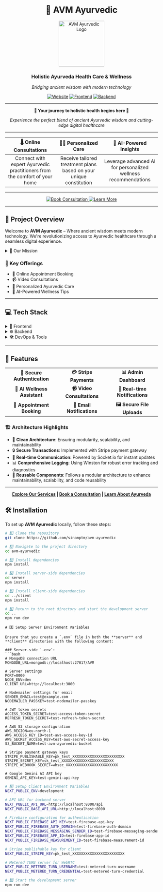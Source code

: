 <div align="center">

# 🌿 AVM Ayurvedic

<img src="https://www.avm-ayurvedic.online/favicon.ico" alt="AVM Ayurvedic Logo" width="150" height="150"/>

### Holistic Ayurveda Health Care & Wellness

*Bridging ancient wisdom with modern technology*

[![Website](https://img.shields.io/badge/🌐_Website-Visit_Our_Site-brightgreen?style=for-the-badge&logoColor=white)](https://avm-ayurvedic.online)
[![Frontend](https://img.shields.io/badge/▲_Frontend-Deployed_on_Vercel-black?style=for-the-badge&logo=vercel)](https://avm-ayurvedic.online)
[![Backend](https://img.shields.io/badge/🚀_Backend-Hosted_on_AWS-orange?style=for-the-badge&logo=amazon-aws)](https://api.avm-ayurvedic.online)

---

<p align="center">
  <strong>🌟 Your journey to holistic health begins here 🌟</strong>
</p>

<p align="center">
  <em>Experience the perfect blend of ancient Ayurvedic wisdom and cutting-edge digital healthcare</em>
</p>

---

| 🌡️ Online Consultations | 🧘‍♀️ Personalized Care | 🤖 AI-Powered Insights |
|:-----------------------:|:----------------------:|:----------------------:|
| Connect with expert Ayurvedic practitioners from the comfort of your home | Receive tailored treatment plans based on your unique constitution | Leverage advanced AI for personalized wellness recommendations |

---

<p align="center">
  <a href="https://avm-ayurvedic.online/book-appointment" target="_blank">
    <img src="https://img.shields.io/badge/Book_Your_Consultation-00A86B?style=for-the-badge&logo=bookstack&logoColor=white" alt="Book Consultation" />
  </a>
  <a href="https://avm-ayurvedic.online/learn" target="_blank">
    <img src="https://img.shields.io/badge/Explore_Ayurveda-FFA500?style=for-the-badge&logo=book-open&logoColor=white" alt="Learn More" />
  </a>
</p>

</div>

---

## 🚀 Project Overview

Welcome to **AVM Ayurvedic** – Where ancient wisdom meets modern technology. We're revolutionizing access to Ayurvedic healthcare through a seamless digital experience.

<details>
<summary>🌟 Our Mission</summary>

To deliver natural, holistic health care by leveraging cutting-edge technology, making Ayurvedic wisdom accessible to all through video consultations and personalized wellness tips.

</details>

### 🎯 Key Offerings

- 📅 Online Appointment Booking
- 📹 Video Consultations
- 🧘 Personalized Ayurvedic Care
- 🤖 AI-Powered Wellness Tips

---

## 💻 Tech Stack

<details>
<summary>🎨 Frontend</summary>

![Next JS](https://img.shields.io/badge/Next.js-black?style=flat&logo=next.js)
![TypeScript](https://img.shields.io/badge/TypeScript-%23007ACC.svg?style=flat&logo=typescript&logoColor=white)
![React](https://img.shields.io/badge/React-%2320232a.svg?style=flat&logo=react&logoColor=%2361DAFB)
![TailwindCSS](https://img.shields.io/badge/Tailwind-%2338B2AC.svg?style=flat&logo=tailwind-css&logoColor=white)
![WebRTC](https://img.shields.io/badge/WebRTC-333333?style=flat&logo=webrtc&logoColor=white)
![Simple Peer](https://img.shields.io/badge/Simple_Peer-4A154B?style=flat&logo=webrtc&logoColor=white)
![Radix UI](https://img.shields.io/badge/Radix_UI-%231A1A1A.svg?style=flat&logo=radix-ui&logoColor=white)
![Socket.io-client](https://img.shields.io/badge/Socket.io--client-black?style=flat&logo=socket.io&logoColor=white)
![React Query](https://img.shields.io/badge/React_Query-FF4154?style=flat&logo=react-query&logoColor=white)
![Stripe](https://img.shields.io/badge/Stripe-008CDD?style=flat&logo=stripe&logoColor=white)
![Firebase](https://img.shields.io/badge/Firebase-FFCA28?style=flat&logo=firebase&logoColor=black)
![Framer Motion](https://img.shields.io/badge/Framer_Motion-0055FF?style=flat&logo=framer&logoColor=white)
![Zod](https://img.shields.io/badge/Zod-3E67B1?style=flat&logo=zod&logoColor=white)
![React Hook Form](https://img.shields.io/badge/React_Hook_Form-EC5990?style=flat&logo=reacthookform&logoColor=white)

</details>

<details>
<summary>⚙️ Backend</summary>

![Node.js](https://img.shields.io/badge/Node.js-6DA55F?style=flat&logo=node.js&logoColor=white)
![Express.js](https://img.shields.io/badge/Express.js-%23404d59.svg?style=flat&logo=express&logoColor=%2361DAFB)
![MongoDB](https://img.shields.io/badge/MongoDB-%234ea94b.svg?style=flat&logo=mongodb&logoColor=white)
![AWS](https://img.shields.io/badge/AWS-%23FF9900.svg?style=flat&logo=amazon-aws&logoColor=white)
![Stripe](https://img.shields.io/badge/Stripe-%236464FF.svg?style=flat&logo=stripe&logoColor=white)
![JWT](https://img.shields.io/badge/JWT-black?style=flat&logo=JSON%20web%20tokens)
![NGINX](https://img.shields.io/badge/NGINX-%23009639.svg?style=flat&logo=nginx&logoColor=white)
![Socket.io](https://img.shields.io/badge/Socket.io-black?style=flat&logo=socket.io&badgeColor=010101)
![Google AI](https://img.shields.io/badge/Google_AI-4285F4?style=flat&logo=google&logoColor=white)
![Joi](https://img.shields.io/badge/Joi-0080FF?style=flat&logo=joi&logoColor=white)
![Winston](https://img.shields.io/badge/Winston-231F20?style=flat&logo=winston&logoColor=white)

</details>

<details>
<summary>🛠 DevOps & Tools</summary>

![Git](https://img.shields.io/badge/Git-%23F05033.svg?style=flat&logo=git&logoColor=white)
![GitHub](https://img.shields.io/badge/GitHub-%23121011.svg?style=flat&logo=github&logoColor=white)
![Vercel](https://img.shields.io/badge/Vercel-%23000000.svg?style=flat&logo=vercel&logoColor=white)
![ESLint](https://img.shields.io/badge/ESLint-4B32C3?style=flat&logo=eslint&logoColor=white)
![Prettier](https://img.shields.io/badge/Prettier-F7B93E?style=flat&logo=prettier&logoColor=black)
![npm](https://img.shields.io/badge/npm-CB3837?style=flat&logo=npm&logoColor=white)

</details>

---

## 🌟 Features

<table>
  <tr>
    <td align="center"><b>🔐 Secure Authentication</b></td>
    <td align="center"><b>💳 Stripe Payments</b></td>
    <td align="center"><b>📊 Admin Dashboard</b></td>
  </tr>
  <tr>
    <td align="center"><b>🤖 AI Wellness Assistant</b></td>
    <td align="center"><b>📹 Video Consultations</b></td>
    <td align="center"><b>🔔 Real-time Notifications</b></td>
  </tr>
  <tr>
    <td align="center"><b>📅 Appointment Booking</b></td>
    <td align="center"><b>📧 Email Notifications</b></td>
    <td align="center"><b>🖼️ Secure File Uploads</b></td>
  </tr>
</table>

### 🏗️ Architecture Highlights

- 🧱 **Clean Architecture**: Ensuring modularity, scalability, and maintainability
- 🔒 **Secure Transactions**: Implemented with Stripe payment gateway
- 🚀 **Real-time Communication**: Powered by Socket.io for instant updates
- 📊 **Comprehensive Logging**: Using Winston for robust error tracking and diagnostics
- 🧱 **Reusable Components**: Follows a modular architecture to enhance maintainability, scalability, and code reusability

---


<div align="center">

**[Explore Our Services](https://avm-ayurvedic.online) | [Book a Consultation](https://avm-ayurvedic.online/new-appointment) | [Learn About Ayurveda](https://avm-ayurvedic.online/services)**

</div>


## 🛠️ Installation

To set up **AVM Ayurvedic** locally, follow these steps:

```bash
# 1️⃣ Clone the repository
git clone https://github.com/sinanptm/avm-ayurvedic

# 2️⃣ Navigate to the project directory
cd avm-ayurvedic

# 3️⃣ Install dependencies
npm install

# 4️⃣ Install server-side dependencies
cd server
npm install

# 5️⃣ Install client-side dependencies
cd ../client
npm install

# 6️⃣ Return to the root directory and start the development server
cd ..
npm run dev
```

```
# 7️⃣ Setup Server Environment Variables

Ensure that you create a `.env` file in both the **server** and **client** directories with the following content:

### Server-side `.env`:
```bash
# MongoDB connection URL
MONGODB_URL=mongodb://localhost:27017/AVM

# Server settings
PORT=8000
NODE_ENV=dev
CLIENT_URL=http://localhost:3000

# Nodemailer settings for email
SENDER_EMAIL=test@example.com
NODEMAILER_PASSKEY=test-nodemailer-passkey

# JWT token secrets
ACCESS_TOKEN_SECRET=test-access-token-secret
REFRESH_TOKEN_SECRET=test-refresh-token-secret

# AWS S3 storage configuration
AWS_REGION=eu-north-1
AWS_ACCESS_KEY_ID=test-aws-access-key-id
AWS_SECRET_ACCESS_KEY=test-aws-secret-access-key
S3_BUCKET_NAME=test-avm-ayurvedic-bucket

# Stripe payment gateway keys
STRIPE_PUBLISHABLE_KEY=pk_test_XXXXXXXXXXXXXXXXXXXXXXXX
STRIPE_SECRET_KEY=sk_test_XXXXXXXXXXXXXXXXXXXXXXXX
STRIPE_WEBHOOK_SECRET=whsec_XXXXXXXXXXXXXXXXXXXXXXXX

# Google Gemini AI API key
GEMINI_API_KEY=test-gemini-api-key
```

```bash
# 8️⃣ Setup Client Environment Variables
NEXT_PUBLIC_ENV=development

# API URL for backend server
NEXT_PUBLIC_API_URL=http://localhost:8000/api
NEXT_PUBLIC_BASE_API_URL=http://localhost:8000

# Firebase configuration for authentication
NEXT_PUBLIC_FIREBASE_API_KEY=test-firebase-api-key
NEXT_PUBLIC_FIREBASE_AUTH_DOMAIN=test-firebase-auth-domain
NEXT_PUBLIC_FIREBASE_MESSAGING_SENDER_ID=test-firebase-messaging-sender-id
NEXT_PUBLIC_FIREBASE_APP_ID=test-firebase-app-id
NEXT_PUBLIC_FIREBASE_MEASUREMENT_ID=test-firebase-measurement-id

# Stripe publishable key for client
NEXT_PUBLIC_STRIPE_KEY=pk_test_XXXXXXXXXXXXXXXXXXXXXXXX

# Metered TURN server for WebRTC
NEXT_PUBLIC_METERED_TURN_USERNAME=test-metered-turn-username
NEXT_PUBLIC_METERED_TURN_CREDENTIAL=test-metered-turn-credential


```

```bash
# 9️⃣ Start the development server
npm run dev

```
